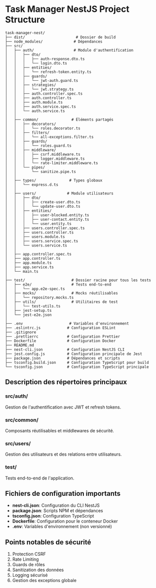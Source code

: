 # Task Manager NestJS Project Structure

```
task-manager-nest/
├── dist/                       # Dossier de build
├── node_modules/              # Dépendances
├── src/
│   ├── auth/                  # Module d'authentification
│   │   ├── dto/
│   │   │   ├── auth-response.dto.ts
│   │   │   └── login.dto.ts
│   │   ├── entities/
│   │   │   └── refresh-token.entity.ts
│   │   ├── guards/
│   │   │   └── jwt-auth.guard.ts
│   │   ├── strategies/
│   │   │   └── jwt.strategy.ts
│   │   ├── auth.controller.spec.ts
│   │   ├── auth.controller.ts
│   │   ├── auth.module.ts
│   │   ├── auth.service.spec.ts
│   │   └── auth.service.ts
│   │
│   ├── common/               # Éléments partagés
│   │   ├── decorators/
│   │   │   └── roles.decorator.ts
│   │   ├── filters/
│   │   │   └── all-exceptions.filter.ts
│   │   ├── guards/
│   │   │   └── roles.guard.ts
│   │   ├── middleware/
│   │   │   ├── csrf.middleware.ts
│   │   │   ├── logger.middleware.ts
│   │   │   └── rate-limiter.middleware.ts
│   │   └── pipes/
│   │       └── sanitize.pipe.ts
│   │
│   ├── types/               # Types globaux
│   │   └── express.d.ts
│   │
│   ├── users/              # Module utilisateurs
│   │   ├── dto/
│   │   │   ├── create-user.dto.ts
│   │   │   └── update-user.dto.ts
│   │   ├── entities/
│   │   │   ├── user-blocked.entity.ts
│   │   │   ├── user-contact.entity.ts
│   │   │   └── user.entity.ts
│   │   ├── users.controller.spec.ts
│   │   ├── users.controller.ts
│   │   ├── users.module.ts
│   │   ├── users.service.spec.ts
│   │   └── users.service.ts
│   │
│   ├── app.controller.spec.ts
│   ├── app.controller.ts
│   ├── app.module.ts
│   ├── app.service.ts
│   └── main.ts
│
├── test/                     # Dossier racine pour tous les tests
│   ├── e2e/                  # Tests end-to-end
│   │   └── app.e2e-spec.ts
│   ├── mocks/                # Mocks réutilisables
│   │   └── repository.mocks.ts
│   ├── utils/                # Utilitaires de test
│   │   └── test-utils.ts
│   ├── jest-setup.ts
│   └── jest-e2e.json
│
├── .env                     # Variables d'environnement
├── .eslintrc.js            # Configuration ESLint
├── .gitignore
├── .prettierrc             # Configuration Prettier
├── Dockerfile              # Configuration Docker
├── README.md
├── nest-cli.json           # Configuration NestJS CLI
├── jest.config.js          # Configuration principale de Jest
├── package.json            # Dépendances et scripts
├── tsconfig.build.json     # Configuration TypeScript pour build
└── tsconfig.json           # Configuration TypeScript principale
```

## Description des répertoires principaux

### src/auth/

Gestion de l'authentification avec JWT et refresh tokens.

### src/common/

Composants réutilisables et middlewares de sécurité.

### src/users/

Gestion des utilisateurs et des relations entre utilisateurs.

### test/

Tests end-to-end de l'application.

## Fichiers de configuration importants

- **nest-cli.json**: Configuration du CLI NestJS
- **package.json**: Scripts NPM et dépendances
- **tsconfig.json**: Configuration TypeScript
- **Dockerfile**: Configuration pour le conteneur Docker
- **.env**: Variables d'environnement (non versionné)

## Points notables de sécurité

1. Protection CSRF
2. Rate Limiting
3. Guards de rôles
4. Sanitization des données
5. Logging sécurisé
6. Gestion des exceptions globale
